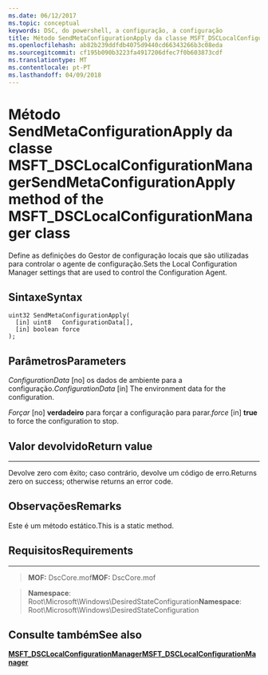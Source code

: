 ```yaml
---
ms.date: 06/12/2017
ms.topic: conceptual
keywords: DSC, do powershell, a configuração, a configuração
title: Método SendMetaConfigurationApply da classe MSFT_DSCLocalConfigurationManager
ms.openlocfilehash: ab82b239ddfdb4075d9440cd66343266b3c08eda
ms.sourcegitcommit: cf195b090b3223fa4917206dfec7f0b603873cdf
ms.translationtype: MT
ms.contentlocale: pt-PT
ms.lasthandoff: 04/09/2018
---
```

# <a name="sendmetaconfigurationapply-method-of-the-msftdsclocalconfigurationmanager-class"></a><span data-ttu-id="b76f8-103">Método SendMetaConfigurationApply da classe MSFT_DSCLocalConfigurationManager</span><span class="sxs-lookup"><span data-stu-id="b76f8-103">SendMetaConfigurationApply method of the MSFT_DSCLocalConfigurationManager class</span></span>

<span data-ttu-id="b76f8-104">Define as definições do Gestor de configuração locais que são utilizadas para controlar o agente de configuração.</span><span class="sxs-lookup"><span data-stu-id="b76f8-104">Sets the Local Configuration Manager settings that are used to control the Configuration Agent.</span></span>

<a name="syntax"></a><span data-ttu-id="b76f8-105">Sintaxe</span><span class="sxs-lookup"><span data-stu-id="b76f8-105">Syntax</span></span>
------

```mof
uint32 SendMetaConfigurationApply(
  [in] uint8   ConfigurationData[],
  [in] boolean force
);
```

<a name="parameters"></a><span data-ttu-id="b76f8-106">Parâmetros</span><span class="sxs-lookup"><span data-stu-id="b76f8-106">Parameters</span></span>
----------

<span data-ttu-id="b76f8-107">*ConfigurationData* \[no\] os dados de ambiente para a configuração.</span><span class="sxs-lookup"><span data-stu-id="b76f8-107">*ConfigurationData* \[in\] The environment data for the configuration.</span></span>

<span data-ttu-id="b76f8-108">*Forçar* \[no\] **verdadeiro** para forçar a configuração para parar.</span><span class="sxs-lookup"><span data-stu-id="b76f8-108">*force* \[in\] **true** to force the configuration to stop.</span></span>

## <a name="return-value"></a><span data-ttu-id="b76f8-109">Valor devolvido</span><span class="sxs-lookup"><span data-stu-id="b76f8-109">Return value</span></span>
------------

<span data-ttu-id="b76f8-110">Devolve zero com êxito; caso contrário, devolve um código de erro.</span><span class="sxs-lookup"><span data-stu-id="b76f8-110">Returns zero on success; otherwise returns an error code.</span></span>

## <a name="remarks"></a><span data-ttu-id="b76f8-111">Observações</span><span class="sxs-lookup"><span data-stu-id="b76f8-111">Remarks</span></span>

<span data-ttu-id="b76f8-112">Este é um método estático.</span><span class="sxs-lookup"><span data-stu-id="b76f8-112">This is a static method.</span></span>

## <a name="requirements"></a><span data-ttu-id="b76f8-113">Requisitos</span><span class="sxs-lookup"><span data-stu-id="b76f8-113">Requirements</span></span>
------------
><span data-ttu-id="b76f8-114">**MOF:** DscCore.mof</span><span class="sxs-lookup"><span data-stu-id="b76f8-114">**MOF:** DscCore.mof</span></span>

><span data-ttu-id="b76f8-115">**Namespace**: Root\Microsoft\Windows\DesiredStateConfiguration</span><span class="sxs-lookup"><span data-stu-id="b76f8-115">**Namespace**: Root\Microsoft\Windows\DesiredStateConfiguration</span></span>


## <a name="see-also"></a><span data-ttu-id="b76f8-116">Consulte também</span><span class="sxs-lookup"><span data-stu-id="b76f8-116">See also</span></span>


[<span data-ttu-id="b76f8-117">**MSFT_DSCLocalConfigurationManager**</span><span class="sxs-lookup"><span data-stu-id="b76f8-117">**MSFT_DSCLocalConfigurationManager**</span></span>](msft-dsclocalconfigurationmanager.md)